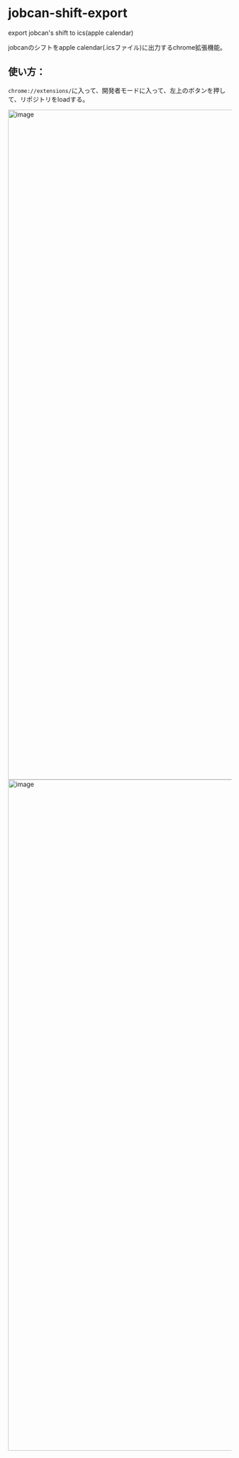 # jobcan-shift-export
export jobcan's shift to ics(apple calendar)

jobcanのシフトをapple calendar(.icsファイル)に出力するchrome拡張機能。

## 使い方：
`chrome://extensions/`に入って、開発者モードに入って、左上のボタンを押して、リポジトリをloadする。

<img width="1509" alt="image" src="https://github.com/qianiaoo/jobcan-shift-export/assets/20927475/842b66bf-4034-4f35-9b40-788127d201b7">
<img width="1512" alt="image" src="https://github.com/qianiaoo/jobcan-shift-export/assets/20927475/737b8988-c826-4bd3-a82b-fc8ad45e75e0">


